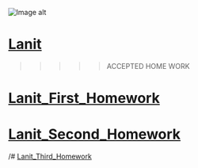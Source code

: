 ![Image alt](https://i.ytimg.com/vi/MIDNu9tZcD8/maxresdefault.jpg) 


# [Lanit](https://www.lanit.ru)

>>>>>ACCEPTED HOME WORK

# [Lanit_First_Homework](https://github.com/vld7wn/Lanit/tree/main/homeWork1/src/main/java/HomeWork1)


# [Lanit_Second_Homework](https://github.com/vld7wn/Lanit/tree/main/HomeWork2/src/main/java)

/# [Lanit_Third_Homework](https://github.com/vld7wn/Lanit/tree/main/HomeWork3/src/main/java)

